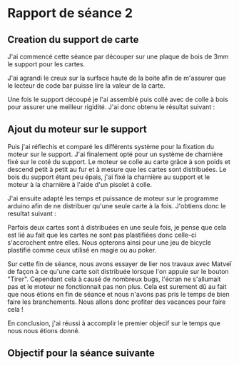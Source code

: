 # Rapport de séance 2

## Creation du support de carte 

J'ai commencé cette séance par découper sur une plaque de bois de 3mm le support pour les cartes.

J'ai agrandi le creux sur la surface haute de la boite afin de m'assurer que le lecteur de code bar puisse lire la valeur de la carte.

Une fois le support découpé je l'ai assemblé puis collé avec de colle à bois pour assurer une meilleur rigidité. J'ai donc obtenu le résultat suivant :

## Ajout du moteur sur le support 
Puis j'ai réflechis et comparé les différents système pour la fixation du moteur sur le support. J'ai finalement opté pour un système de charnière fixé sur le 
coté du support. Le moteur se colle au carte grâce à son poids et descend petit à petit au fur et à mesure que les cartes sont distribuées.
Le bois du support étant peu épais, j'ai fixé la charnière au support et le moteur à la charnière à l'aide d'un pisolet à colle.

J'ai ensuite adapté les temps et puissance de moteur sur le programme arduino afin de ne distribuer qu'une seule carte à la fois. 
J'obtiens donc le resultat suivant : 

Parfois deux cartes sont à distribuées en une seule fois, je pense que cela est lié au fait que les cartes ne sont pas plastifiées donc celle-ci s'accrochent 
entre elles. Nous opterons ainsi pour une jeu de bicycle plastifié comme ceux utilisé en magie ou au poker.

Sur cette fin de séance, nous avons essayer de lier nos travaux avec Matveï de façon à ce qu'une carte soit distribuée lorsque l'on appuie sur le bouton "Tirer".
Cependant cela à causé de nombreux bugs, l'écran ne s'allumait pas et le moteur ne fonctionnait pas non plus. Cela est surement dû au fait que nous étions en fin de séance et nous n'avons pas pris le temps de bien faire les branchements. Nous allons donc profiter des vacances pour faire cela !

En conclusion, j'ai réussi à accomplir le premier objecif sur le temps que nous nous étions donné. 

## Objectif pour la séance suivante

